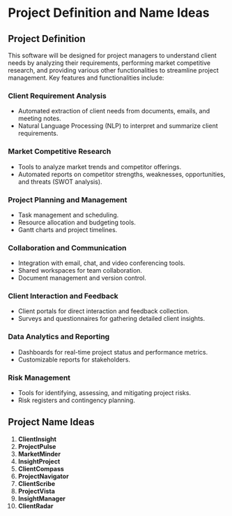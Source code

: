 # Project Definition and Name Ideas

## Project Definition

This software will be designed for project managers to understand client needs by analyzing their requirements, performing market competitive research, and providing various other functionalities to streamline project management. Key features and functionalities include:

### Client Requirement Analysis
- Automated extraction of client needs from documents, emails, and meeting notes.
- Natural Language Processing (NLP) to interpret and summarize client requirements.

### Market Competitive Research
- Tools to analyze market trends and competitor offerings.
- Automated reports on competitor strengths, weaknesses, opportunities, and threats (SWOT analysis).

### Project Planning and Management
- Task management and scheduling.
- Resource allocation and budgeting tools.
- Gantt charts and project timelines.

### Collaboration and Communication
- Integration with email, chat, and video conferencing tools.
- Shared workspaces for team collaboration.
- Document management and version control.

### Client Interaction and Feedback
- Client portals for direct interaction and feedback collection.
- Surveys and questionnaires for gathering detailed client insights.

### Data Analytics and Reporting
- Dashboards for real-time project status and performance metrics.
- Customizable reports for stakeholders.

### Risk Management
- Tools for identifying, assessing, and mitigating project risks.
- Risk registers and contingency planning.

## Project Name Ideas

1. **ClientInsight**
2. **ProjectPulse**
3. **MarketMinder**
4. **InsightProject**
5. **ClientCompass**
6. **ProjectNavigator**
7. **ClientScribe**
8. **ProjectVista**
9. **InsightManager**
10. **ClientRadar**
